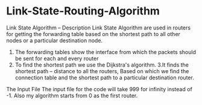# Link-State-Routing-Algorithm
Link State Algorithm – Description 
Link State Algorithm are used in routers for getting the forwarding table based on the shortest path to all other nodes or a particular destination node.
1. The forwarding tables show the interface from which the packets should be sent for each and every router
2. To find the shortest path we use the Dijkstra's algorithm.
3.It finds the shortest path – distance to all the routers, Based on which we find the connection table and the shortest path to a particular destination router.



The Input File 
The input file for the code will take 999 for infinity instead of -1.
Also my algorithm starts from 0 as the first router.



